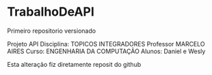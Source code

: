 # TrabalhoDeAPI
 Primeiro repositorio versionado

Projeto API
Disciplina: TOPICOS INTEGRADORES
Professor MARCELO AIRES
Curso: ENGENHARIA DA COMPUTAÇÃO
Alunos: Daniel e Wesly

Esta alteração fiz diretamente  reposit do github
